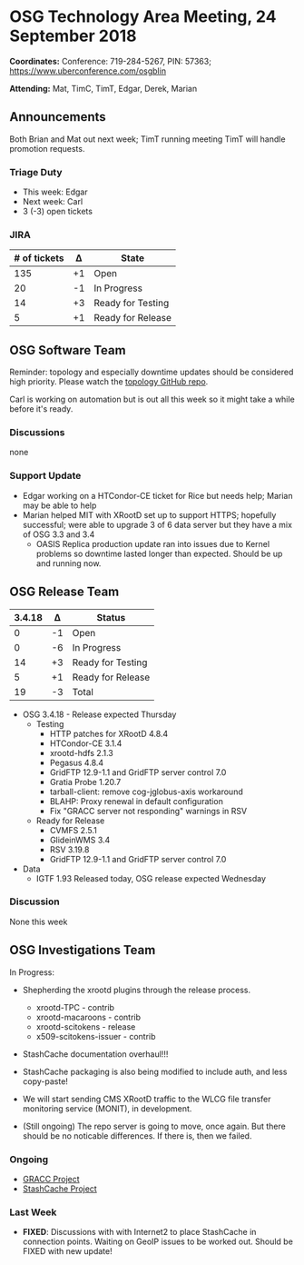 # OSG Technology Area Meeting, 24 September 2018

**Coordinates:** Conference: 719-284-5267, PIN: 57363; <https://www.uberconference.com/osgblin>

**Attending:** Mat, TimC, TimT, Edgar, Derek, Marian
<!--BrianB, BrianL, Carl, Derek, Edgar, Jeff, Marian, Mat, Suchandra, TimC, TimT-->


## Announcements

Both Brian and Mat out next week; TimT running meeting
TimT will handle promotion requests.




### Triage Duty

-   This week: Edgar
-   Next week: Carl
-   3 (-3) open tickets


### JIRA

| # of tickets | &Delta; | State             |
|------------- |-------- |------------------ |
| 135          | +1      | Open              |
| 20           | -1      | In Progress       |
| 14           | +3      | Ready for Testing |
| 5            | +1      | Ready for Release |


## OSG Software Team

Reminder: topology and especially downtime updates should be considered high priority.
Please watch the [topology GitHub repo](https://github.com/opensciencegrid/topology).

Carl is working on automation but is out all this week so it might take a while before it's ready.


### Discussions

none


### Support Update

- Edgar working on a HTCondor-CE ticket for Rice but needs help; Marian may be able to help
- Marian helped MIT with XRootD set up to support HTTPS; hopefully successful;
    were able to upgrade 3 of 6 data server but they have a mix of OSG 3.3 and 3.4
  - OASIS Replica production update ran into issues due to Kernel problems so downtime lasted longer than expected. Should be up and running now.


## OSG Release Team

| 3.4.18 | &Delta; | Status            |
|------ |------- |----------------- |
| 0      | -1      | Open              |
| 0      | -6      | In Progress       |
| 14     | +3      | Ready for Testing |
| 5      | +1      | Ready for Release |
| 19     | -3      | Total             |

-   OSG 3.4.18 - Release expected Thursday
    -   Testing
        -   HTTP patches for XRootD 4.8.4
        -   HTCondor-CE 3.1.4
        -   xrootd-hdfs 2.1.3
        -   Pegasus 4.8.4
        -   GridFTP 12.9-1.1 and GridFTP server control 7.0
        -   Gratia Probe 1.20.7
        -   tarball-client: remove cog-jglobus-axis workaround
        -   BLAHP: Proxy renewal in default configuration
        -   Fix "GRACC server not responding" warnings in RSV
    -   Ready for Release
        -   CVMFS 2.5.1
        -   GlideinWMS 3.4
        -   RSV 3.19.8
        -   GridFTP 12.9-1.1 and GridFTP server control 7.0
-   Data
    -   IGTF 1.93 Released today, OSG release expected Wednesday


### Discussion

None this week


## OSG Investigations Team

In Progress:  

-   Shepherding the xrootd plugins through the release process.  
    -   xrootd-TPC - contrib
    -   xrootd-macaroons - contrib
    -   xrootd-scitokens - release
    -   x509-scitokens-issuer - contrib
- StashCache documentation overhaul!!!
- StashCache packaging is also being modified to include auth, and less copy-paste!
- We will start sending CMS XRootD traffic to the WLCG file transfer monitoring service (MONIT), in development.

-   (Still ongoing) The repo server is going to move, once again.  But there should be no noticable differences.  If there is, then we failed.


### Ongoing

-   [GRACC Project](https://opensciencegrid.atlassian.net/projects/GRACC)
-   [StashCache Project](http://opensciencegrid.org/docs/data/stashcache/overview/)


### Last Week

-   **FIXED**: Discussions with with Internet2 to place StashCache in connection points. Waiting on GeoIP issues to be worked out.  Should be FIXED with new update!


